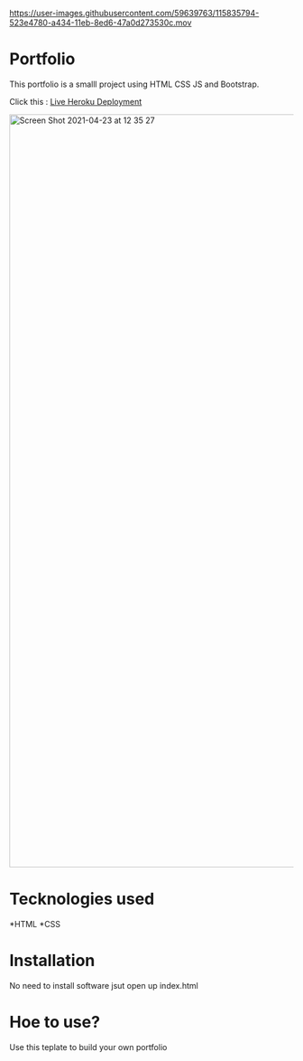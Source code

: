 
https://user-images.githubusercontent.com/59639763/115835794-523e4780-a434-11eb-8ed6-47a0d273530c.mov

# Portfolio
This portfolio is a smalll project using HTML CSS JS and Bootstrap. 

Click this : [Live Heroku Deployment](https://portfolio-moeto.herokuapp.com/)

<img width="1333" alt="Screen Shot 2021-04-23 at 12 35 27" src="https://user-images.githubusercontent.com/59639763/115835612-14d9ba00-a434-11eb-8c42-7db58d3433a8.png">


# Tecknologies used 

 *HTML
 *CSS
 
# Installation
 No need to install software jsut open up index.html
 
# Hoe to use?
 Use this teplate to build your own portfolio

